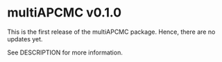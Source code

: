 # multiAPCMC v0.1.0

This is the first release of the multiAPCMC package. Hence, there are no updates yet.

See DESCRIPTION for more information.
